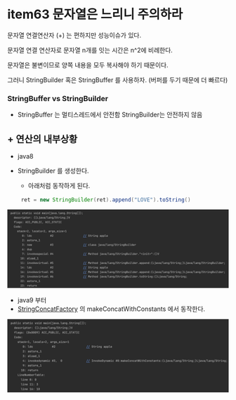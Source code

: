 # item63 문자열은 느리니 주의하라



문자열 연결연산자 (+) 는 편하지만 성능이슈가 있다.

문자열 연결 연산자로 문자열 n개를 잇는 시간은 n^2에 비례한다.

문자열은 불변이므로 양쪽 내용을 모두 복사해야 하기 때문이다.

그러니 StringBuilder 혹은 StringBuffer 를 사용하자. (버퍼를 두기 때문에 더 빠르다)



### StringBuffer vs StringBuilder

- StringBuffer 는 멀티스레드에서 안전함 StringBuilder는 안전하지 않음



## + 연산의 내부상황

- java8 

- StringBuilder 를 생성한다.

  - 아래처럼 동작하게 된다.

  ~~~java
   ret = new StringBuilder(ret).append("LOVE").toString()
  ~~~

![image-20231212132804491](../../img/item63-01.png)

- java9 부터
- [StringConcatFactory](https://docs.oracle.com/javase/9/docs/api/java/lang/invoke/StringConcatFactory.html) 의 makeConcatWithConstants 에서 동작한다.

![(image-20231212132811615)](../../img/item63-02.png)











